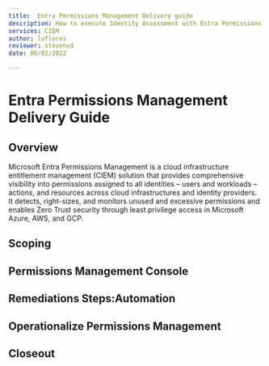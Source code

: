 ```yaml
---
title:  Entra Permissions Management Delivery guide
description: How to execute Identity Assessment with Entra Permissions Management in your organization.
services: CIEM
author: luflores
reviewer: stevenvd
date: 06/02/2022

---
```

# Entra Permissions Management Delivery Guide

## Overview
Microsoft Entra Permissions Management is a cloud infrastructure entitlement management (CIEM) solution that provides comprehensive visibility into permissions assigned to all identities – users and workloads – actions, and resources across cloud infrastructures and identity providers. It detects, right-sizes, and monitors unused and excessive permissions and enables Zero Trust security through least privilege access in Microsoft Azure, AWS, and GCP.

## Scoping

## Permissions Management Console

## Remediations Steps:Automation

## Operationalize Permissions Management


## Closeout